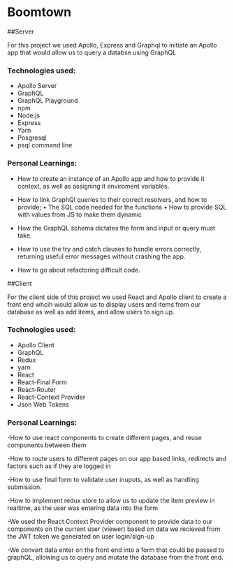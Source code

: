 # Boomtown

##Server

For this project we used Apollo, Express and Graphql to initiate an Apollo app that would allow us to query a databse using GraphQL

### Technologies used:

- Apollo Server
- GraphQL
- GraphQL Playground
- npm
- Node.js
- Express
- Yarn
- Posgresql
- psql command line

### Personal Learnings:

- How to create an instance of an Apollo app and how to provide it context, as well as assigning it enviroment variables.

- How to link GraphQl queries to their correct resolvers, and how to provide;
  • The SQL code needed for the functions
  • How to provide SQL with values from JS to make them dynamic

- How the GraphQL schema dictates the form and input or query must take.

- How to use the try and catch clauses to handle errors correctly, returning useful error messages  without crashing the app.

- How to go about refactoring difficult code.

##Client

For the client side of this project we used React and Apollo client to create a front end whcih would allow us to display users and items from our database as well as add items, and allow users to sign up.

### Technologies used:

- Apollo Client
- GraphQL
- Redux
- yarn
- React
- React-Final Form
- React-Router
- React-Context Provider
- Json Web Tokens

### Personal Learnings:

-How to use react components to create different pages, and reuse components between them

-How to route users to different pages on our app based links, redirects and factors such as if they are logged in

-How to use final form to validate user inuputs, as well as handling submission.

-How to implement redux store to allow us to update the item preview in realtime, as the user was entering data into the form

-We used the React Context Provider component to provide data to our components on the current user (viewer) based on data we recieved from the JWT token we generated on user login/sign-up

-We convert data enter on the front end into a form that could be passed to graphQL, allowing us to query and mutate the database from the front end.
